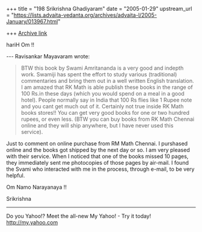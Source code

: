 +++
title = "198 Srikrishna Ghadiyaram"
date = "2005-01-29"
upstream_url = "https://lists.advaita-vedanta.org/archives/advaita-l/2005-January/013967.html"

+++
[Archive link](https://lists.advaita-vedanta.org/archives/advaita-l/2005-January/013967.html)

hariH Om !!

--- Ravisankar Mayavaram <abhayambika at gmail.com>
wrote:

> 
> BTW this book by Swami Amritananda is a very good
> and indepth work.
> Swamiji has spent the effort to study various
> (traditional)
> commentaries and bring them out in a well written
> English translation.
> I am amazed that RK Math is able publish these books
> in the range of
> 100 Rs.in these days (which you would spend on a
> meal in a good
> hotel). People normally say in India that 100 Rs
> flies  like 1 Rupee
> note and you cant get much out of it.  Certainly not
> true inside RK
> Math books stores!! You can get  very good  books
> for one or two
> hundred rupees, or even less.  (BTW you can buy
> books from RK Math
> Chennai online and they will ship anywhere, but I 
> have never used
> this service).
> 

Just to  comment on online purchase from RM Math
Chennai. I purshased online and the books got shipped
by the next day or so. I am very pleased with their
service. When I noticed that one of the books missed
10 pages, they immediately sent me photocopies of
those pages by air-mail. I found the Svami who
interacted with me in the process, through e-mail, to
be very helpful.

Om Namo Narayanaya !!

Srikrishna




__________________________________ 
Do you Yahoo!? 
Meet the all-new My Yahoo! - Try it today! 
http://my.yahoo.com 



